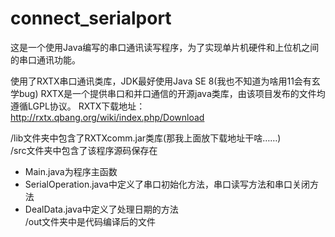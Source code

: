 # connect_serialport

这是一个使用Java编写的串口通讯读写程序，为了实现单片机硬件和上位机之间的串口通讯功能。 

使用了RXTX串口通讯类库，JDK最好使用Java SE 8(我也不知道为啥用11会有玄学bug) 
RXTX是一个提供串口和并口通信的开源java类库，由该项目发布的文件均遵循LGPL协议。 
RXTX下载地址：http://rxtx.qbang.org/wiki/index.php/Download  

/lib文件夹中包含了RXTXcomm.jar类库(那我上面放下载地址干啥……)  
/src文件夹中包含了该程序源码保存在  
+ Main.java为程序主函数  
+ SerialOperation.java中定义了串口初始化方法，串口读写方法和串口关闭方法  
+ DealData.java中定义了处理日期的方法  
/out文件夹中是代码编译后的文件
